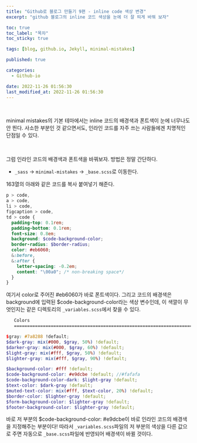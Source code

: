 ```yaml
---
title: "Github로 블로그 만들기 9편 - inline code 색상 변경"
excerpt: "github 블로그의 inline 코드 색상을 눈에 더 잘 띄게 바꿔 보자"

toc: true
toc_label: "목차"
toc_sticky: true

tags: [blog, github.io, Jekyll, minimal-mistakes]

published: true

categories:
  - Github-io

date: 2022-11-26 01:56:30
last_modified_at: 2022-11-26 01:56:30
---
```


<br>

minimal mistakes의 기본 테마에서는 inline 코드의 배경색과 폰트색이 눈에 너무나도 안 띈다. 사소한 부분인 것 같으면서도, 인라인 코드를 자주 쓰는 사람들에겐 치명적인 단점일 수 있다.

<br>

그럼 인라인 코드의 배경색과 폰트색을 바꿔보자. 방법은 정말 간단하다.
<br>

- `_sass` -> `minimal-mistakes` -> `_base.scss`로 이동한다.

163열의 아래와 같은 코드를 복사 붙여넣기 해준다.

``` scss
p > code,
a > code,
li > code,
figcaption > code,
td > code {
  padding-top: 0.1rem;
  padding-bottom: 0.1rem;
  font-size: 0.8em;
  background: $code-background-color;
  border-radius: $border-radius;
  color: #eb6060;
  &:before,
  &:after {
    letter-spacing: -0.2em;
    content: "\00a0"; /* non-breaking space*/
  }
}
```

여기서 color로 주어진 #eb6060가 바로 폰트색이다. 그리고 코드의 배경색은 background에 입력된 $code-background-color라는 색상 변수인데, 이 색깔이 무엇인지는 같은 디렉토리의 `_variables.scss`에서 찾을 수 있다.

```scss
   Colors
   ========================================================================== */

$gray: #7a8288 !default;
$dark-gray: mix(#000, $gray, 50%) !default;
$darker-gray: mix(#000, $gray, 60%) !default;
$light-gray: mix(#fff, $gray, 50%) !default;
$lighter-gray: mix(#fff, $gray, 90%) !default;

$background-color: #fff !default;
$code-background-color: #e9dcbe !default; //#fafafa
$code-background-color-dark: $light-gray !default;
$text-color: $dark-gray !default;
$muted-text-color: mix(#fff, $text-color, 20%) !default;
$border-color: $lighter-gray !default;
$form-background-color: $lighter-gray !default;
$footer-background-color: $lighter-gray !default;
```
바로 저 부분의 $code-background-color: #e9dcbe이 바로 인라인 코드의 배경색을 지정해주는 부분이다! 따라서 `_variables.scss`파일의 저 부분의 색상을 다른 값으로 주면 자동으로 `_base.scss`파일에 반영되어 배경색이 바뀔 것이다.

<br>
